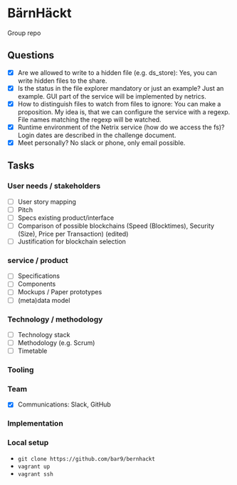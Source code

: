 # BärnHäckt

Group repo

## Questions
- [x] Are we allowed to write to a hidden file (e.g. ds_store): 
        Yes, you can write hidden files to the share.
- [x] Is the status in the file explorer mandatory or just an example?
     Just an example. GUI part of the service will be implemented by netrics.
- [x] How to distinguish files to watch from files to ignore:
You can make a proposition. My idea is, that we can configure the service with a regexp. File names matching the regexp will be watched.
- [x] Runtime environment of the Netrix service (how do we access the fs)?
Login dates are described in the challenge document.
- [x] Meet personally? No slack or phone, only email possible.

## Tasks
### User needs / stakeholders
- [ ] User story mapping
- [ ] Pitch
- [ ] Specs existing product/interface
- [ ] Comparison of possible blockchains (Speed (Blocktimes), Security (Size), Price per Transaction) (edited)
- [ ] Justification for blockchain selection

### service / product
- [ ] Specifications
- [ ] Components
- [ ] Mockups / Paper prototypes
- [ ] (meta)data model

### Technology / methodology
- [ ] Technology stack
- [ ] Methodology (e.g. Scrum)
- [ ] Timetable

### Tooling

### Team
- [x] Communications: Slack, GitHub

### Implementation

### Local setup
* `git clone https://github.com/bar9/bernhackt`
* `vagrant up`
* `vagrant ssh`
